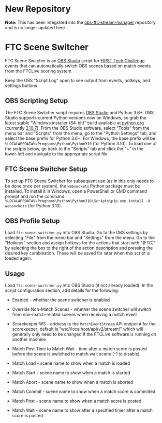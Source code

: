 # New Repository

**Note:** This has been integrated into the [obs-ftc-stream-manager](https://github.com/FIRST-South-Carolina/obs-ftc-stream-manager) repository and is no longer updated here

# FTC Scene Switcher

FTC Scene Switcher is an [OBS Studio](https://obsproject.com/) script for [FIRST Tech Challenge](https://www.firstinspires.org/robotics/ftc) events that can automatically switch OBS scenes based on match events from the FTCLive scoring system.

Keep the OBS "Script Log" open to see output from events, hotkeys, and settings buttons.


## OBS Scripting Setup

The FTC Scene Switcher script requires [OBS Studio](https://obsproject.com/) and Python 3.6+. OBS Studio supports current Python versions now on Windows, so grab the latest stable "Windows installer (64-bit)" build available at [python.org](https://www.python.org/downloads/windows/) (currently [3.10.7](https://www.python.org/ftp/python/3.10.7/python-3.10.7-amd64.exe)). From the OBS Studio software, select "Tools" from the menu bar and "Scripts" from the menu, go to the "Python Settings" tab, and select the base prefix for Python 3.6+. For Windows, the base prefix will be `%LOCALAPPDATA%\Programs\Python\Python310` (for Python 3.10). To load one of the scripts below, go back to the "Scripts" tab and click the "+" in the lower-left and navigate to the appropriate script file.


## FTC Scene Switcher Setup

To set up FTC Scene Switcher for subsequent use (as in this only needs to be done once per system), the `websockets` Python package must be installed. To install it in Windows, open a PowerShell or CMD command prompt and run the command `%LOCALAPPDATA%\Programs\Python\Python310\Scripts\pip.exe install -U websockets` (for Python 3.10).


## OBS Profile Setup

Load `ftc-scene-switcher.py` into OBS Studio. Go to the OBS settings by selecting "File" from the menu bar and "Settings" from the menu. Go to the "Hotkeys" section and assign hotkeys for the actions that start with "(FTC)" by selecting the box to the right of the action description and pressing the desired key combination. These will be saved for later when this script is loaded again.


## Usage

Load `ftc-scene-switcher.py` into OBS Studio (if not already loaded). In the script configuration section, add details for the following:

* Enabled - whether the scene switcher is enabled
* Override Non-Match Scenes - whether the scene switcher will switch from non-match-related scenes when receiving a match event
* Scorekeeper WS - address to the `MatchEventStream` API endpoint for the scorekeeper; default is "ws://localhost/api/v2/stream/" which will generally only need to be changed if the FTCLive software is running on another machine
* Match Post Time to Match Wait - time after a match score is posted before the scene is switched to match wait scene (-1 to disable)

* Match Load - scene name to show when a match is loaded
* Match Start - scene name to show when a match is started
* Match Abort - scene name to show when a match is aborted
* Match Commit - scene name to show when a match score is committed
* Match Post - scene name to show when a match score is posted
* Match Wait - scene name to show after a specified timer after a match score is posted
